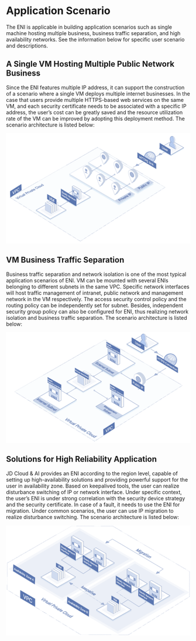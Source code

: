 # Application Scenario

The ENI is applicable in building application scenarios such as single machine hosting multiple business, business traffic separation, and high availability networks. See the information below for specific user scenario and descriptions.

## A Single VM Hosting Multiple Public Network Business
Since the ENI features multiple IP address, it can support the construction of a scenario where a single VM deploys multiple internet businesses. In the case that users provide multiple HTTPS-based web services on the same VM, and each security certificate needs to be associated with a specific IP address, the user’s cost can be greatly saved and the resource utilization rate of the VM can be improved by adopting this deployment method. The scenario architecture is listed below:

![Multi-service bearer scenario](../../../../image/Networking/Elastic-Network-Interface/eni-001.png)


## VM Business Traffic Separation
Business traffic separation and network isolation is one of the most typical application scenarios of ENI. VM can be mounted with several ENIs belonging to different subnets in the same VPC. Specific network interfaces will host traffic management of intranet, public network and management network in the VM respectively. The access security control policy and the routing policy can be independently set for subnet. Besides, independent security group policy can also be configured for ENI, thus realizing network isolation and business traffic separation. The scenario architecture is listed below:

![Traffic flow separation scenario](../../../../image/Networking/Elastic-Network-Interface/eni-002.png)

## Solutions for High Reliability Application
JD Cloud & AI provides an ENI according to the region level, capable of setting up high-availability solutions and providing powerful support for the user in availability zone. Based on keepalived tools, the user can realize disturbance switching of IP or network interface. Under specific context, the user’s ENI is under strong correlation with the security device strategy and the security certificate. In case of a fault, it needs to use the ENI for migration. Under common scenarios, the user can use IP migration to realize disturbance switching. The scenario architecture is listed below:

![High reliability application solution](../../../../image/Networking/Elastic-Network-Interface/eni-003.png)

